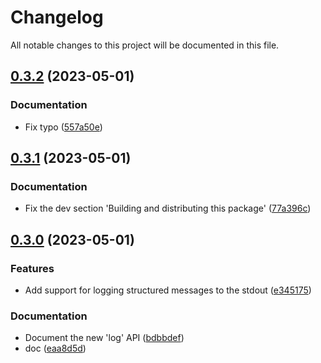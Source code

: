 # Changelog

All notable changes to this project will be documented in this file. 

## [0.3.2](https://github.com/nicolasdao/pypuffy/compare/v0.3.1...v0.3.2) (2023-05-01)

### Documentation

- Fix typo ([557a50e](https://github.com/nicolasdao/pypuffy/commit/557a50e))


## [0.3.1](https://github.com/nicolasdao/pypuffy/compare/v0.3.0...v0.3.1) (2023-05-01)

### Documentation

- Fix the dev section 'Building and distributing this package' ([77a396c](https://github.com/nicolasdao/pypuffy/commit/77a396c))


## [0.3.0](https://github.com/nicolasdao/pypuffy/compare/v0.2.0...v0.3.0) (2023-05-01)

### Features

- Add support for logging structured  messages to the stdout ([e345175](https://github.com/nicolasdao/pypuffy/commit/e345175))

### Documentation

- Document the new 'log' API ([bdbbdef](https://github.com/nicolasdao/pypuffy/commit/bdbbdef))
- doc ([eaa8d5d](https://github.com/nicolasdao/pypuffy/commit/eaa8d5d))


